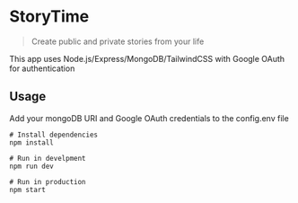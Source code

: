 # StoryTime

> Create public and private stories from your life

This app uses Node.js/Express/MongoDB/TailwindCSS with Google OAuth for authentication

## Usage

Add your mongoDB URI and Google OAuth credentials to the config.env file

```
# Install dependencies
npm install

# Run in develpment
npm run dev

# Run in production
npm start
```

